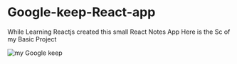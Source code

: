 # Google-keep-React-app
While Learning Reactjs created this small React Notes App 
Here is the Sc of my Basic Project 

![my Google keep](https://user-images.githubusercontent.com/107109005/209853658-d48c44c9-2459-41fc-bf53-42663b58c6da.png)
